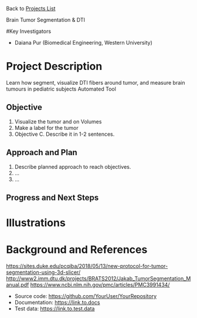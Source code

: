Back to [Projects List](../../README.md#ProjectsList)

Brain Tumor Segmentation & DTI 

#Key Investigators
- Daiana Pur (Biomedical Engineering, Western University) 

# Project Description
Learn how segment, visualize DTI fibers around tumor, and measure brain tumours in pediatric subjects
Automated Tool

## Objective
1. Visualize the tumor and on Volumes  
1. Make a label for the tumor 
1. Objective C. Describe it in 1-2 sentences. 

## Approach and Plan

1. Describe planned approach to reach objectives.
1. ...
1. ...

## Progress and Next Steps

<!--Describe progress and next steps in a few bullet points as you are making progress.-->

# Illustrations

<!--Add pictures and links to videos that demonstrate what has been accomplished.-->

<!--![Description of picture](Example2.jpg)-->

<!--![Some more images](Example2.jpg)-->

# Background and References

https://sites.duke.edu/pcqiba/2018/05/13/new-protocol-for-tumor-segmentation-using-3d-slicer/
http://www2.imm.dtu.dk/projects/BRATS2012/Jakab_TumorSegmentation_Manual.pdf
https://www.ncbi.nlm.nih.gov/pmc/articles/PMC3991434/

- Source code: https://github.com/YourUser/YourRepository
- Documentation: https://link.to.docs
- Test data: https://link.to.test.data
